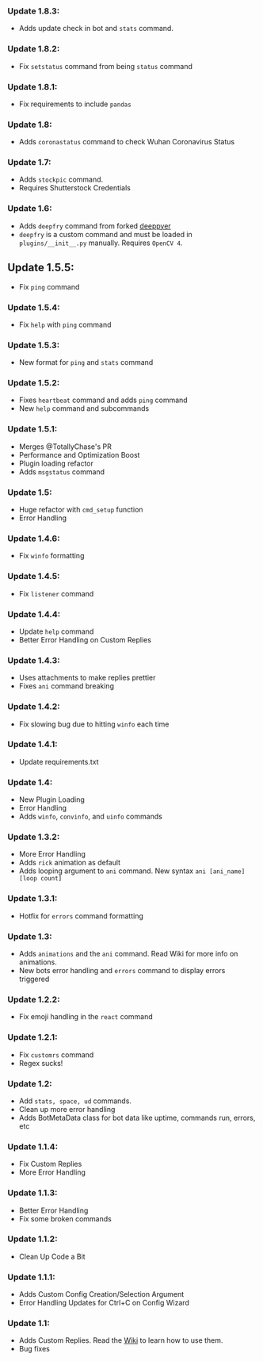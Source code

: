 ### Update 1.8.3:

  - Adds update check in bot and `stats` command.

### Update 1.8.2:

  - Fix `setstatus` command from being `status` command

### Update 1.8.1:

  - Fix requirements to include `pandas`

### Update 1.8:

  - Adds `coronastatus` command to check Wuhan Coronavirus Status

### Update 1.7:

  - Adds `stockpic` command.
  - Requires Shutterstock Credentials

### Update 1.6:

  - Adds `deepfry` command from forked [deeppyer](https://github.com/Ovyerus/deeppyer)
  - `deepfry` is a custom command and must be loaded in `plugins/__init__.py` manually. Requires `OpenCV 4`.

## Update 1.5.5:

  - Fix `ping` command

### Update 1.5.4:

  - Fix `help` with `ping` command

### Update 1.5.3:

  - New format for `ping` and `stats` command

### Update 1.5.2:

  - Fixes `heartbeat` command and adds `ping` command
  - New `help` command and subcommands

### Update 1.5.1:

  - Merges @TotallyChase's PR
  - Performance and Optimization Boost
  - Plugin loading refactor
  - Adds `msgstatus` command

### Update 1.5:

  - Huge refactor with `cmd_setup` function
  - Error Handling

### Update 1.4.6:

  - Fix `winfo` formatting

### Update 1.4.5:

  - Fix `listener` command

### Update 1.4.4:

  - Update `help` command
  - Better Error Handling on Custom Replies

### Update 1.4.3:

  - Uses attachments to make replies prettier
  - Fixes `ani` command breaking

### Update 1.4.2:

  - Fix slowing bug due to hitting `winfo` each time

### Update 1.4.1:

  - Update requirements.txt

### Update 1.4:

  - New Plugin Loading
  - Error Handling
  - Adds `winfo`, `convinfo`, and `uinfo` commands

### Update 1.3.2:

  - More Error Handling
  - Adds `rick` animation as default
  - Adds looping argument to `ani` command. New syntax `ani [ani_name] [loop count]`

### Update 1.3.1:

  - Hotfix for `errors` command formatting

### Update 1.3:

  - Adds `animations` and the `ani` command. Read Wiki for more info on animations.
  - New bots error handling and `errors` command to display errors triggered

### Update 1.2.2:

  - Fix emoji handling in the `react` command

### Update 1.2.1:

  - Fix `customrs` command
  - Regex sucks!

### Update 1.2:

  - Add `stats, space, ud` commands.
  - Clean up more error handling
  - Adds BotMetaData class for bot data like uptime, commands run, errors, etc

### Update 1.1.4:

  - Fix Custom Replies
  - More Error Handling

### Update 1.1.3:

  - Better Error Handling
  - Fix some broken commands

### Update 1.1.2:

  - Clean Up Code a Bit

### Update 1.1.1:

  - Adds Custom Config Creation/Selection Argument
  - Error Handling Updates for Ctrl+C on Config Wizard

### Update 1.1:

  - Adds Custom Replies. Read the [Wiki](https://github.com/M4cs/Slacky/wiki) to learn how to use them.
  - Bug fixes